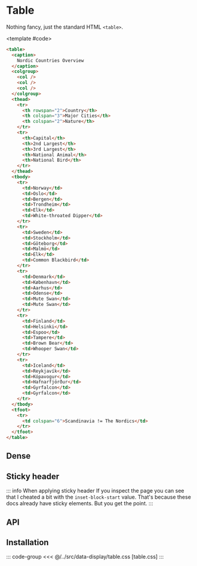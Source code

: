 <script setup>
	import Example from "../../.vitepress/theme/app/components/Example.vue"
	</script>

# Table

Nothing fancy, just the standard HTML `<table>`.

<Example hideCode>
<template #example>

<table>
    <caption>Nordic Countries Overview</caption>
    <colgroup>
        <col>
        <col>
        <col>
    </colgroup>
    <thead>
        <tr>
            <th rowspan="2">Country</th>
            <th colspan="3">Major Cities</th>
            <th colspan="2">Nature</th>
        </tr>
        <tr>
            <th>Capital</th>
            <th>2nd Largest</th>
            <th>3rd Largest</th>
            <th>National Animal</th>
            <th>National Bird</th>
        </tr>
    </thead>
    <tbody>
        <tr>
            <td>Norway</td>
            <td>Oslo</td>
            <td>Bergen</td>
            <td>Trondheim</td>
            <td>Elk</td>
            <td>White-throated Dipper</td>
        </tr>
        <tr>
            <td>Sweden</td>
            <td>Stockholm</td>
            <td>Göteborg</td>
            <td>Malmö</td>
            <td>Elk</td>
            <td>Common Blackbird</td>
        </tr>
        <tr>
            <td>Denmark</td>
            <td>København</td>
            <td>Aarhus</td>
            <td>Odense</td>
            <td>Mute Swan</td>
            <td>Mute Swan</td>
        </tr>
        <tr>
            <td>Finland</td>
            <td>Helsinki</td>
            <td>Espoo</td>
            <td>Tampere</td>
            <td>Brown Bear</td>
            <td>Whooper Swan</td>
        </tr>
        <tr>
            <td>Iceland</td>
            <td>Reykjavík</td>
            <td>Kópavogur</td>
            <td>Hafnarfjörður</td>
            <td>Gyrfalcon</td>
            <td>Gyrfalcon</td>
        </tr>
    </tbody>
    <tfoot>
        <tr>
            <td colspan="6">Scandinavia != The Nordics</td>
        </tr>
    </tfoot>
</table>
</template>

<template #code>

```html
<table>
  <caption>
    Nordic Countries Overview
  </caption>
  <colgroup>
    <col />
    <col />
    <col />
  </colgroup>
  <thead>
    <tr>
      <th rowspan="2">Country</th>
      <th colspan="3">Major Cities</th>
      <th colspan="2">Nature</th>
    </tr>
    <tr>
      <th>Capital</th>
      <th>2nd Largest</th>
      <th>3rd Largest</th>
      <th>National Animal</th>
      <th>National Bird</th>
    </tr>
  </thead>
  <tbody>
    <tr>
      <td>Norway</td>
      <td>Oslo</td>
      <td>Bergen</td>
      <td>Trondheim</td>
      <td>Elk</td>
      <td>White-throated Dipper</td>
    </tr>
    <tr>
      <td>Sweden</td>
      <td>Stockholm</td>
      <td>Göteborg</td>
      <td>Malmö</td>
      <td>Elk</td>
      <td>Common Blackbird</td>
    </tr>
    <tr>
      <td>Denmark</td>
      <td>København</td>
      <td>Aarhus</td>
      <td>Odense</td>
      <td>Mute Swan</td>
      <td>Mute Swan</td>
    </tr>
    <tr>
      <td>Finland</td>
      <td>Helsinki</td>
      <td>Espoo</td>
      <td>Tampere</td>
      <td>Brown Bear</td>
      <td>Whooper Swan</td>
    </tr>
    <tr>
      <td>Iceland</td>
      <td>Reykjavík</td>
      <td>Kópavogur</td>
      <td>Hafnarfjörður</td>
      <td>Gyrfalcon</td>
      <td>Gyrfalcon</td>
    </tr>
  </tbody>
  <tfoot>
    <tr>
      <td colspan="6">Scandinavia != The Nordics</td>
    </tr>
  </tfoot>
</table>
```

</template>
</Example>

## Dense

<Example>
<template #example>

<table class="dense">
    <caption>CSS Units Dating Profile</caption>
    <thead>
        <tr>
            <th>Unit</th>
            <th>Personality</th>
            <th>Dating Status</th>
        </tr>
    </thead>
    <tbody>
        <tr>
            <td>px</td>
            <td>Fixed mindset, refuses to change</td>
            <td>In a committed relationship with legacy code</td>
        </tr>
        <tr>
            <td>rem</td>
            <td>Flexible, but dependent on parents</td>
            <td>Popular in the modern dating scene</td>
        </tr>
        <tr>
            <td>vw</td>
            <td>Goes with the flow, sometimes too much</td>
            <td>In an open relationship with responsive design</td>
        </tr>
        <tr>
            <td>ch</td>
            <td>Typography nerd</td>
            <td>Looking for meaningful connections</td>
        </tr>
    </tbody>
    <tfoot>
        <tr>
            <td colspan="3">Swipe right for responsive design!</td>
        </tr>
    </tfoot>
</table>

</template>
<template #code>

```html
<table class="dense">
  <!--  -->
</table>
```

</template>
</Example>

## Sticky header

::: info When applying sticky header
If you inspect the page you can see that I cheated a bit with the `inset-block-start` value. That's because these docs already have sticky elements. But you get the point.
:::

<style scoped>
	.sticky-header thead {
		inset-block-start: 119px;
	}
</style>

<Example>
<template #example>

<table class="sticky-header">
    <caption>Most Controversial CSS Properties of All Time</caption>
    <colgroup>
        <col style="width: 30%">
        <col style="width: 40%">
        <col style="width: 30%">
    </colgroup>
    <thead>
        <tr>
            <th>Property</th>
            <th>Drama Level</th>
            <th>Famous Battles</th>
        </tr>
    </thead>
    <tbody>
        <tr>
            <td>!important</td>
            <td>Nuclear ☢️</td>
            <td>The Great Specificity Wars of 2012</td>
        </tr>
        <tr>
            <td>z-index</td>
            <td>Astronomical 🌌</td>
            <td>"Why is my modal behind everything?!"</td>
        </tr>
        <tr>
            <td>float</td>
            <td>Legacy Nightmare 👻</td>
            <td>The Pre-Flexbox Dark Ages</td>
        </tr>
        <tr>
            <td>box-sizing</td>
            <td>Mathematical Chaos 🧮</td>
            <td>Border-box Revolution of 2011</td>
        </tr>
    </tbody>
    <tfoot>
        <tr>
            <td colspan="3">* Yes I had AI generate the table contents</td>
        </tr>
    </tfoot>
</table>
</template>
<template #code>

```html
<table class="dense">
  <!--  -->
</table>
```

</template>
</Example>

## API

<!--@include: ./table-api.md -->

## Installation

::: code-group
<<< @/../src/data-display/table.css [table.css]
:::
